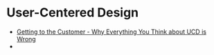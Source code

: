 # User-Centered Design

* [Getting to the Customer - Why Everything You Think about UCD is Wrong](http://000fff.org/getting-to-the-customer-why-everything-you-think-about-user-centred-design-is-wrong/)
* 